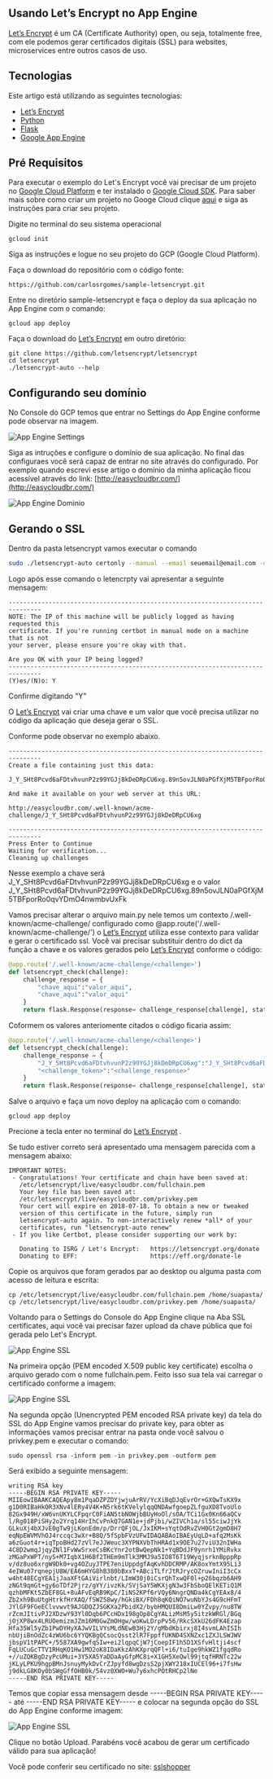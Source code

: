 Usando Let’s Encrypt no App Engine
---
[Let’s Encrypt](https://letsencrypt.org/) é um CA (Certificate Authority) open, ou seja, totalmente free, com ele podemos gerar certificados digitais (SSL) para websites, microservices entre outros casos de uso.

Tecnologias
---
Este artigo está utilizando as seguintes tecnologias:

  - [Let’s Encrypt](https://letsencrypt.org/)
  - [Python](https://www.python.org/)
  - [Flask](http://flask.pocoo.org/)
  - [Google App Engine](https://cloud.google.com/appengine/)
  
 Pré Requisitos
  ---
 Para executar o exemplo do Let's Encrypt você vai precisar de um projeto no [Google Cloud Platform](https://console.cloud.google.com) e ter instalado o [Google Cloud SDK](https://cloud.google.com/sdk/downloads?hl=pt-br).
 Para saber mais sobre como criar um projeto no Googe Cloud clique [aqui](https://cloud.google.com/sdk/downloads?hl=pt-br) e siga as instruções para criar seu projeto.
 
Digite no terminal do seu sistema operacional
```
gcloud init
```
Siga as instruções e logue no seu projeto do GCP (Google Cloud Platform).

Faça o download do repositório com o código fonte:

```
https://github.com/carlosrgomes/sample-letsencrypt.git
```

Entre no diretório sample-letsencrypt e faça o deploy da sua aplicação no App Engine com o comando:
```
gcloud app deploy
```

Faça o download do [Let’s Encrypt](https://letsencrypt.org/) em outro diretório:

```
git clone https://github.com/letsencrypt/letsencrypt
cd letsencrypt
./letsencrypt-auto --help
```

Configurando seu domínio
---
No Console do GCP temos que entrar no Settings do App Engine conforme pode observar na imagem.


![App Engine Settings](images/appenginesettings.png)

Siga as intruções e configure o domínio de sua aplicação. No final das configuraes você será capaz de entrar no site através do configurado. Por exemplo quando escrevi esse artigo o domínio da minha aplicação ficou acessível através do link:
[http://easycloudbr.com/](http://easycloudbr.com/)

![App Engine Dominio](images/dominio1.png)

Gerando o SSL
---
Dentro da pasta letsencrypt vamos executar o comando

```bash
sudo ./letsencrypt-auto certonly --manual --email seuemail@email.com -d seudominio.com
```
Logo após esse comando o letencrpty vai apresentar a seguinte mensagem:

```
-------------------------------------------------------------------------------
NOTE: The IP of this machine will be publicly logged as having requested this
certificate. If you're running certbot in manual mode on a machine that is not
your server, please ensure you're okay with that.

Are you OK with your IP being logged?
-------------------------------------------------------------------------------
(Y)es/(N)o: Y

```
Confirme digitando "Y"

O [Let’s Encrypt](https://letsencrypt.org/) vai criar uma chave e um valor que você precisa utilizar no código da aplicação que deseja gerar o SSL.

Conforme pode observar no exemplo abaixo.

```
-------------------------------------------------------------------------------
Create a file containing just this data:

J_Y_SHt8Pcvd6aFDtvhvunP2z99YGJj8kDeDRpCU6xg.89n5ovJLN0aPGfXjM5TBFporRo0qvYDmO4nwmbvUxFk

And make it available on your web server at this URL:

http://easycloudbr.com/.well-known/acme-challenge/J_Y_SHt8Pcvd6aFDtvhvunP2z99YGJj8kDeDRpCU6xg

-------------------------------------------------------------------------------
Press Enter to Continue
Waiting for verification...
Cleaning up challenges
```
Nesse exemplo a chave será J_Y_SHt8Pcvd6aFDtvhvunP2z99YGJj8kDeDRpCU6xg e o valor J_Y_SHt8Pcvd6aFDtvhvunP2z99YGJj8kDeDRpCU6xg.89n5ovJLN0aPGfXjM5TBFporRo0qvYDmO4nwmbvUxFk

Vamos precisar alterar o arquivo main.py nele temos um contexto /.well-known/acme-challenge/<challenge> configurado como @app.route('/.well-known/acme-challenge/<challenge>') o [Let’s Encrypt](https://letsencrypt.org/) utiliza esse contexto para validar e gerar o certificado ssl. Você vai precisar substituir dentro do dict da função a chave e os valores gerados pelo [Let’s Encrypt](https://letsencrypt.org/) conforme o código:
  
```python
@app.route('/.well-known/acme-challenge/<challenge>')
def letsencrypt_check(challenge):
    challenge_response = {
        "chave_aqui":"valor_aqui",
        "chave_aqui":"valor_aqui"
    }
    return flask.Response(response= challenge_response[challenge], status=200, mimetype='text/plain')
```

Coformem os valores anteriomente citados o código ficaria assim:

```python
@app.route('/.well-known/acme-challenge/<challenge>')
def letsencrypt_check(challenge):
    challenge_response = {
        "J_Y_SHt8Pcvd6aFDtvhvunP2z99YGJj8kDeDRpCU6xg":"J_Y_SHt8Pcvd6aFDtvhvunP2777Jj8kDeDRpCU6xg.89n5ovJL777jM5TBFporRo0qvYDmO4nwmbvUxFk",
        "<challenge_token>":"<challenge_response>"
    }
    return flask.Response(response= challenge_response[challenge], status=200, mimetype='text/plain')
 ```
Salve o arquivo e faça um novo deploy na aplicação com o comando:

```
gcloud app deploy
```

Precione a tecla enter no terminal do [Let’s Encrypt](https://letsencrypt.org/) .

Se tudo estiver correto será apresentado uma mensagem parecida com a mensagem abaixo:

```
IMPORTANT NOTES:
 - Congratulations! Your certificate and chain have been saved at:
   /etc/letsencrypt/live/easycloudbr.com/fullchain.pem
   Your key file has been saved at:
   /etc/letsencrypt/live/easycloudbr.com/privkey.pem
   Your cert will expire on 2018-07-18. To obtain a new or tweaked
   version of this certificate in the future, simply run
   letsencrypt-auto again. To non-interactively renew *all* of your
   certificates, run "letsencrypt-auto renew"
 - If you like Certbot, please consider supporting our work by:

   Donating to ISRG / Let's Encrypt:   https://letsencrypt.org/donate
   Donating to EFF:                    https://eff.org/donate-le
```

Copie os arquivos que foram gerados par ao desktop ou alguma pasta com acesso de leitura e escrita:

```
cp /etc/letsencrypt/live/easycloudbr.com/fullchain.pem /home/suapasta/
cp /etc/letsencrypt/live/easycloudbr.com/privkey.pem /home/suapasta/
```

Voltando para o Settings do Console do App Engine clique na Aba SSL certificates, aqui você vai precisar fazer upload da chave pública que foi gerada pelo Let's Encrypt.

![App Engine SSL](images/ssl.png)

Na primeira opção (PEM encoded X.509 public key certificate) escolha o arquivo gerado com o nome fullchain.pem.
Feito isso sua tela vai carregar o certificado conforme a imagem:

![App Engine SSL](images/ssl2.png)

Na segunda opção (Unencrypted PEM encoded RSA private key) da tela do SSL do App Engine vamos precisar do private key, para obter as informações vamos precisar entrar na pasta onde você salvou o privkey.pem e executar o comando:

```
sudo openssl rsa -inform pem -in privkey.pem -outform pem
```

Será exibido a seguinte mensagem:

```
writing RSA key
-----BEGIN RSA PRIVATE KEY-----
MIIEowIBAAKCAQEApy8m1PqaDZPZDYjwjuArRV/YcXiBqDJqEvrOr+GXQwTsKX9x
g1D0RIBaHkOR3XNv4lERy4V4K+N5rk6tKVelylqqQNDAwfgoepZLfguXD8TvoUlo
82Gx949H/xW6vnUKYLCFpqrC0FiAN5tbNOWjbBUyHoOl/sOA/TCi1Gx0Kn66aQCv
l/Rg018PiSHy2o2Yrq14HrIhCvPnkQ7GAN1e+jdPjbi/wZIVCh1a/sl55ciwJjYk
GLkuXj4bXJvE0gTw9jLKonEdm/p/DrrQFjOL/JxIKM+sYqtOdRvZVH0Gt2gmD8H7
eqNpEWVMVhOJ4rccqc3wXr+B8Q/5fSpbFVzUFwIDAQABAoIBAEyUqLD+afq2MsKk
a6zGuot4r+iqTpoBHd27zVl7eJJWeuc3XYPNXVbThHRAd1x9OE7u27viU32nIWHa
4C8D2wmqJjqyZNl1FvWwSrxeCsBKcYnr2otBwQepNk1+YqBDdJF9ynrh1YMiRvkx
zMGaPxWPT/nyS+M7IqbX1H6Bf2THEm9mTlk3MMJ9a5IO8T6T19WyqjsrknBpppRp
v/dz8uo6xrgW9Dk0+vg4OZuyJTPE7eniUppdgfAqKvhDDCRMP/AK8oxYmtX95Li3
4eIWu07rqnepjU8W/EA6mHYG8hB380bBxxT+ABciTLfrJtRJrycOZruwIniI3cCx
w4ht48ECgYEA1jJaaXFtGAiVirlnbt/LImW30j0iCsrQhTxwQF0l+p26bqzb6AH9
zNGt9qmGt+gy6oTDf2Pjrz/gYY/ivzKk/SVjSaY5WKXjgN3w3FbSboQElKETiQ1M
qzhbMFKt5ZbEF8GL+8uAFvEqRB9KpC/IiNS2KPf6rVQy6NngrQNDa4kCgYEAx8/4
Zb2xh9BuUtgHtrkfHrXAQ/fSWZ58wy/hGkiBX/FDh8qKQiNO7wuNbYJs4G9cHFmT
JYlGF9FGeEClvvwvt9AJGDQZJSGKXa2PbidX2/bybHMQUI8DmiLw0YZvpy/nu8TW
rZcmJItivPJ2XDzwY93Yl0Dqb6PCcHDx198gOp8CgYALizMsM5y5itzkWRGl/BGq
jOjXP8wx4LRUOemizmJZm16M0GwZmOHgw/woKwLDrpPv56/RkcSXkU26dFK4Ezap
Hfa35Wl5yZb1PwDYHyXAJwVILVYsMLdNEwB3Hj2Y/gMbdKbirxj8I4svmLAhISIh
nbUjiBnOdZc4zWU6bc6YYQKBgQCsocQsst2lR7FppffUKND4SXNZxc1ZXJLSWJWV
jbspV1tPAPC+/5587XA9gwfqSIw+ei2lqpqCjW7jCoepIF1h5D1XSfvHltji4scf
FqLUCuGcTTV1RHqKO1Hw1MO2oK8IDaKkzAhKXprqQFl+i6/tuIge9hkWZ1fgqdRo
+//uZQKBgDzyPcUMui+3Y5XA5YaDDaAyGfpMC8i+X1GH5XeQwl99jtqfHRNTc22w
jKLyLPKU9hgpBMnJsnuyMykDvCrZJpyfd8wgDzsS2pjXWY218xIUCEl96+i7fsHw
j9dkLG8KOy0bSWgGffOHB0k/54vz0XWO+Wu7y6xhcPOtRHCp2lNe
-----END RSA PRIVATE KEY-----
```

Temos que copiar essa mensagem desde -----BEGIN RSA PRIVATE KEY----- até -----END RSA PRIVATE KEY----- e colocar na segunda opção do SSL do App Engine conforme imagem:

![App Engine SSL](images/ssl3.png)

Clique no botão Upload. 
Parabéns você acabou de gerar um certificado válido para sua aplicação!

Você pode conferir seu certificado no site: 
[sslshopper](https://www.sslshopper.com/)









